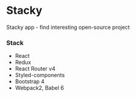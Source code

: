 # Stacky
Stacky app - find interesting open-source project

### Stack
+ React
+ Redux
+ React Router v4
+ Styled-components
+ Bootstrap 4
+ Webpack2, Babel 6
